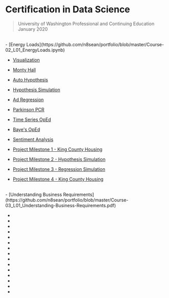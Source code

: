 # Certification in Data Science 
> University of Washington Professional and Continuing Education  
> January 2020  
<br>
- [Energy Loads](https://github.com/n8sean/portfolio/blob/master/Course-02_L01_EnergyLoads.ipynb)  

- [Visualization](https://github.com/n8sean/portfolio/blob/master/Course-02_L02_Vizualization.ipynb)  

- [Monty Hall](https://github.com/n8sean/portfolio/blob/master/Course-02_L03_MontyHall.ipynb)  

- [Auto Hypothesis](https://github.com/n8sean/portfolio/blob/master/Course-02_L04_AutoHypothesis.ipynb)  

- [Hypothesis Simulation](https://github.com/n8sean/portfolio/blob/master/Course-02_L05_HypothesisSim.ipynb)  

- [Ad Regression](https://github.com/n8sean/portfolio/blob/master/Course-02_L06_AdRegression.ipynb)  

- [Parkinson PCR](https://github.com/n8sean/portfolio/blob/master/Course-02_L07_ParkinsonPCR.ipynb)  

- [Time Series OpEd](https://github.com/n8sean/portfolio/blob/master/Course-02_L08_TimeseriesOpEd.ipynb)  

- [Baye's OpEd](https://github.com/n8sean/portfolio/blob/master/Course-02_L09_BayesOpEd.ipynb)  

- [Sentiment Analysis](https://github.com/n8sean/portfolio/blob/master/Course-02_L10_Sentiment_Analysis2.ipynb)  

- [Project Milestone 1 - King County Housing](https://github.com/n8sean/portfolio/blob/master/Course-02_Milestone-01_KingCountyHousing.ipynb)  

- [Project Milestone 2 - Hypothesis Simulation](https://github.com/n8sean/portfolio/blob/master/Course-02_Milestone-02_HypothesisSim.ipynb)  

- [Project Milestone 3 - Regression Simulation](https://github.com/n8sean/portfolio/blob/master/Course-02_Milestone-03_RegressionSim.ipynb)  

- [Project Milestone 4 - King County Housing](https://github.com/n8sean/portfolio/blob/master/Course-02_Milestone-04_KingCountyHousing.ipynb)  

<br>
- [Understanding Business Requirements](https://github.com/n8sean/portfolio/blob/master/Course-03_L01_Understanding-Business-Requirements.pdf)  

- []()  
- []()  
- []()  
- []()  
- []()  
- []()  
- []()  
- []()  
- []()  
- []()  
- []()  
- []()  
- []()  
- []()  
- []()  
